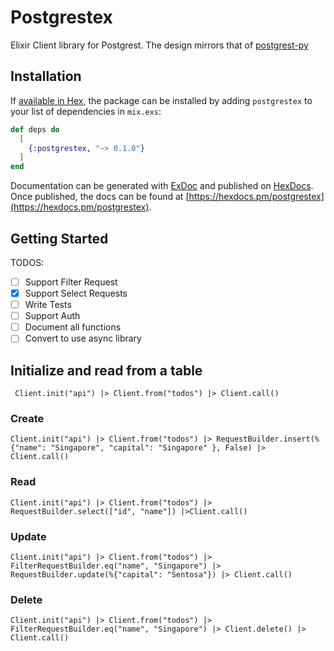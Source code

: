 # Postgrestex

Elixir Client library for Postgrest. The design mirrors that of [postgrest-py](https://github.com/supabase/postgrest-py)

## Installation

If [available in Hex](https://hex.pm/docs/publish), the package can be installed
by adding `postgrestex` to your list of dependencies in `mix.exs`:

```elixir
def deps do
  [
    {:postgrestex, "~> 0.1.0"}
  ]
end
```


Documentation can be generated with [ExDoc](https://github.com/elixir-lang/ex_doc)
and published on [HexDocs](https://hexdocs.pm). Once published, the docs can
be found at [https://hexdocs.pm/postgrestex](https://hexdocs.pm/postgrestex).

## Getting Started


TODOS:
- [ ] Support Filter Request
- [x] Support Select Requests
- [ ] Write Tests
- [ ] Support Auth
- [ ] Document all functions
- [ ] Convert to use async library

## Initialize and read from a table
```
 Client.init("api") |> Client.from("todos") |> Client.call()
```

### Create
```
Client.init("api") |> Client.from("todos") |> RequestBuilder.insert(%{"name": "Singapore", "capital": "Singapore" }, False) |> Client.call()
```

### Read
```
Client.init("api") |> Client.from("todos") |> RequestBuilder.select(["id", "name"]) |>Client.call()
```

### Update
```
Client.init("api") |> Client.from("todos") |> FilterRequestBuilder.eq("name", "Singapore") |> RequestBuilder.update(%{"capital": "Sentosa"}) |> Client.call()
```

### Delete
```
Client.init("api") |> Client.from("todos") |> FilterRequestBuilder.eq("name", "Singapore") |> Client.delete() |> Client.call()
```


